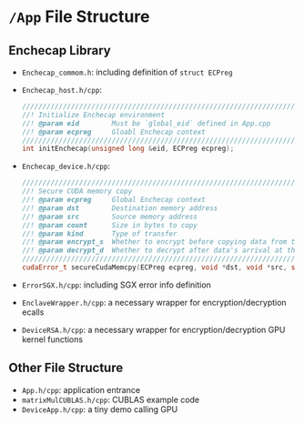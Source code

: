 # `/App` File Structure

## Enchecap Library
* `Enchecap_commom.h`: including definition of `struct ECPreg`
* `Enchecap_host.h/cpp`:
    
    ```Cpp
    ////////////////////////////////////////////////////////////////////////////////
    //! Initialize Enchecap environment
    //! @param eid        Must be `global_eid` defined in App.cpp
    //! @param ecpreg     Gloabl Enchecap context
    ////////////////////////////////////////////////////////////////////////////////
    int initEnchecap(unsigned long &eid, ECPreg ecpreg);
    ```
* `Enchecap_device.h/cpp`:
    
    ```Cpp
    ////////////////////////////////////////////////////////////////////////////////
    //! Secure CUDA memory copy
    //! @param ecpreg     Global Enchecap context
    //! @param dst        Destination memory address
    //! @param src        Source memory address
    //! @param count      Size in bytes to copy
    //! @param kind       Type of transfer
    //! @param encrypt_s  Whether to encrypt before copying data from the source or not (1 or 0)
    //! @param decrypt_d  Whether to decrypt after data's arrival at the destination or not (1 or 0)
    ////////////////////////////////////////////////////////////////////////////////
    cudaError_t secureCudaMemcpy(ECPreg ecpreg, void *dst, void *src, size_t count, enum cudaMemcpyKind kind, int encrypt_s, int decrypt_d);
    ```
* `ErrorSGX.h/cpp`: including SGX error info definition
* `EnclaveWrapper.h/cpp`: a necessary wrapper for encryption/decryption ecalls
* `DeviceRSA.h/cpp`: a necessary wrapper for encryption/decryption GPU kernel functions

## Other File Structure

* `App.h/cpp`: application entrance
* `matrixMulCUBLAS.h/cpp`: CUBLAS example code
* `DeviceApp.h/cpp`: a tiny demo calling GPU